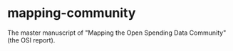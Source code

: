 mapping-community
=================

The master manuscript of "Mapping the Open Spending Data Community" (the OSI report).
